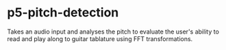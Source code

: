 # p5-pitch-detection
Takes an audio input and analyses the pitch to evaluate the user's ability to read and play along to guitar tablature using FFT transformations.
